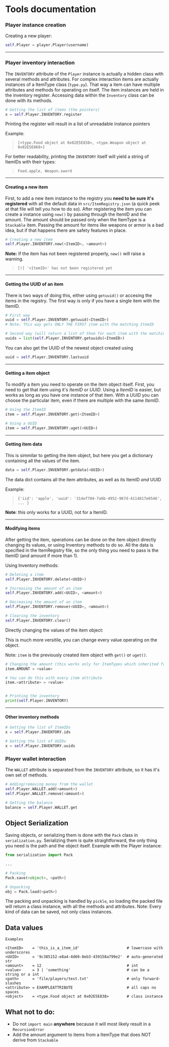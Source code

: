 # Tools documentation

### Player instance creation

Creating a new player:
````python
self.Player = player.Player(username)
````
___
### Player inventory interaction

The `INVENTORY` attribute of the `Player` instance is actually a hidden class with several methods
and attributes. For complex interaction items are actually instances of a ItemType class (`type.py`).
That way a item can have multiple attributes and methods for operating on itself. The item instances are held
in the inventory register. Accessing data within the `Inventory` class can be done with its methods.
```python
# Getting the list of items (the pointers)
x = self.Player.INVENTORY.register
```
Printing the register will result in a list of unreadable instance pointers

Example: 
> `[<type.Food object at 0x02E5E838>, <type.Weapon object at 0x02E5E868>]`

For better readability, printing the `INVENTORY` itself will yield a string of ItemIDs with their types:
> `Food.apple, Weapon.sword`

___
#### Creating a new item
First, to add a new item instance to the registry you **need to be sure it's registered** with all the default
data in `src/ItemRegistry.json` (a quick peek at that file will tell you how to do so). After registering the item
you can create a instance using `new()` by passing through the ItemID and the amount. The amount should be passed only 
when the ItemType is a `Stackable` item. Passing the amount for items like weapons or armor is a bad idea, but if that
happens there are safety features in place.
```python
# Creating a new item
self.Player.INVENTORY.new(<ItemID>, <amount>) 
```
**Note:** If the item has not been registered properly, `new()` will raise a warning.
> `[!] '<ItemID>' has not been registered yet`


___
#### Getting the UUID of an item
There is two ways of doing this, either using `getuuid()` or accesing the items in the registry.
The first way is only if you have a single item with the ItemID.
```python
# First way
uuid = self.Player.INVENTORY.getuuid(<ItemID>)
# Note: This way gets ONLY THE FIRST item with the matching ItemID

# Second way (will return a list of them for each item with the matching ItemID)
uuids = list(self.Player.INVENTORY.getuuids(<ItemID>)
```
You can also get the UUID of the newest object created using
```python
uuid = self.Player.INVENTORY.lastuuid
```
___
#### Getting a item object
To modify a item you need to operate on the item object itself.
First, you need to get that item using it's _ItemID_ or _UUID_.
Using a _ItemID_ is easier, but works as long as you have one instance of that item.
With a _UUID_ you can choose the particular item, even if there are multiple with the same _ItemID_.
```python
# Using the ItemID
item = self.Player.INVENTORY.get(<ItemID>)

# Using a UUID
item = self.Player.INVENTORY.uget(<UUID>)
```
___
#### Getting item data
This is simmilar to getting the item object, but here you get a dictionary containing all the values of the item.
```python
data = self.Player.INVENTORY.getdata(<UUID>)
```
The data dict contains all the item attributes, as well as its ItemID *and* UUID

Example: 
> `{'iid': 'apple', 'uuid': '314ef704-7a6b-4952-967d-4114817e0546', ... }`

**Note**: this only works for a UUID, not for a ItemID. 
___
#### Modifying items
After getting the item, operations can be done on the item object directly changing its values,
or using Inventory methods to do so. All the data is specified in the ItemRegistry file, so the only thing
you need to pass is the ItemID (and amount if more than 1).

Using Inventory methods:
```python
# Deleting a item
self.Player.INVENTORY.delete(<UUID>)

# Increasing the amount of an item
self.Player.INVENTORY.add(<UUID>, <amount>)

# Decreasing the amount of an item
self.Player.INVENTORY.remove(<UUID>, <amount>)

# Clearing the inventory
self.Player.INVENTORY.clear()
```

Directly changing the values of the item object:

This is much more versitile, you can change every value operating on the object. 

Note: `item` is the previously created item object with `get()` or `uget()`.
```python
# Changing the amount (this works only for ItemTypes which inherited from Stackable!)
item.AMOUNT = <value>

# You can do this with every item attribute
item.<attribute> = <value>


# Printing the inventory
print(self.Player.INVENTORY)
```
___
#### Other inventory methods
```python
# Getting the list of ItemIDs
x = self.Player.INVENTORY.ids

# Getting the list of UUIDs
x = self.Player.INVENTORY.uuids
```

### Player wallet interaction
The `WALLET` attribute is separated from the `INVENTORY` attribute, so it has it's own set of methods.
```python
# Adding/removing money from the wallet 
self.Player.WALLET.add(<amount>)
self.Player.WALLET.remove(<amount>)

# Getting the balance
balance = self.Player.WALLET.get
```

## Object Serialization
Saving objects, or serializing them is done with the `Pack` class in `serialization.py`.
Serializing them is quite straightforward, the only thing you need is the path and the object itself.
Example with the Player instance:
```python
from serialization import Pack

...

# Packing
Pack.save(<object>, <path>)

# Unpacking
obj = Pack.load(<path>)
```
The packing and unpacking is handled by `pickle`, so loading the packed file will return a class instance, with all the methods and attributes.
Note: Every kind of data can be saved, not only class instances.

## Data values
```
Examples

<ItemID>    = 'this_is_a_item_id'                     # lowercase with underscores
<UUID>      = '9c385152-e8a4-4d69-8eb3-439158a799e2'  # auto-generated str
<amount>    = 12                                      # int
<value>     = 3 | 'something'                         # can be a string or a int
<path>      = 'file/players/test.txt'                 # only forward-slashes
<attribute> = EXAMPLEATTRIBUTE                        # all caps no spaces
<object>    = <type.Food object at 0x02E5E838>        # class instance
```

## What not to do:
- Do not `import main` **anywhere** because it will most likely result in a `RecursionError`
- Add the amount argument to items from a ItemType that does NOT derive from `Stackable`
